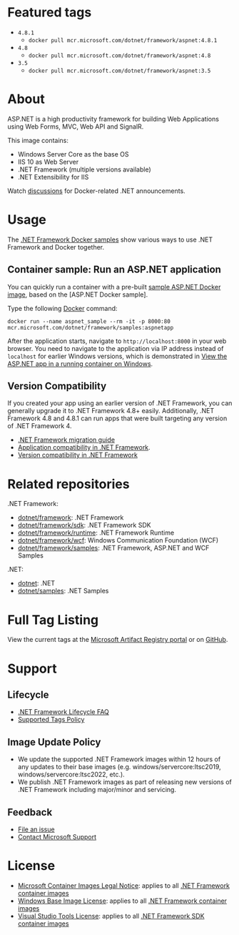 # Featured tags

* `4.8.1`
  * `docker pull mcr.microsoft.com/dotnet/framework/aspnet:4.8.1`
* `4.8`
  * `docker pull mcr.microsoft.com/dotnet/framework/aspnet:4.8`
* `3.5`
  * `docker pull mcr.microsoft.com/dotnet/framework/aspnet:3.5`

# About

ASP.NET is a high productivity framework for building Web Applications using Web Forms, MVC, Web API and SignalR.

This image contains:

* Windows Server Core as the base OS
* IIS 10 as Web Server
* .NET Framework (multiple versions available)
* .NET Extensibility for IIS

Watch [discussions](https://github.com/microsoft/dotnet-framework-docker/discussions/categories/announcements) for Docker-related .NET announcements.

# Usage

The [.NET Framework Docker samples](https://github.com/microsoft/dotnet-framework-docker/blob/main/samples/README.md) show various ways to use .NET Framework and Docker together.

## Container sample: Run an ASP.NET application

You can quickly run a container with a pre-built [sample ASP.NET Docker image](https://hub.docker.com/r/microsoft/dotnet-framework-samples/), based on the [ASP.NET Docker sample].

Type the following [Docker](https://www.docker.com/products/docker) command:

```console
docker run --name aspnet_sample --rm -it -p 8000:80 mcr.microsoft.com/dotnet/framework/samples:aspnetapp
```

After the application starts, navigate to `http://localhost:8000` in your web browser. You need to navigate to the application via IP address instead of `localhost` for earlier Windows versions, which is demonstrated in [View the ASP.NET app in a running container on Windows](https://github.com/microsoft/dotnet-framework-docker/blob/main/samples/aspnetapp/README.md#view-the-aspnet-app-in-a-running-container-on-windows).

## Version Compatibility

If you created your app using an earlier version of .NET Framework, you can generally upgrade it to .NET Framework 4.8+ easily.
Additionally, .NET Framework 4.8 and 4.8.1 can run apps that were built targeting any version of .NET Framework 4.

* [.NET Framework migration guide](https://learn.microsoft.com/en-us/dotnet/framework/migration-guide/)
* [Application compatibility in .NET Framework](https://learn.microsoft.com/dotnet/framework/migration-guide/application-compatibility).
* [Version compatibility in .NET Framework](https://learn.microsoft.com/dotnet/framework/migration-guide/version-compatibility)

# Related repositories

.NET Framework:

* [dotnet/framework](https://hub.docker.com/r/microsoft/dotnet-framework/): .NET Framework
* [dotnet/framework/sdk](https://hub.docker.com/r/microsoft/dotnet-framework-sdk/): .NET Framework SDK
* [dotnet/framework/runtime](https://hub.docker.com/r/microsoft/dotnet-framework-runtime/): .NET Framework Runtime
* [dotnet/framework/wcf](https://hub.docker.com/r/microsoft/dotnet-framework-wcf/): Windows Communication Foundation (WCF)
* [dotnet/framework/samples](https://hub.docker.com/r/microsoft/dotnet-framework-samples/): .NET Framework, ASP.NET and WCF Samples

.NET:

* [dotnet](https://hub.docker.com/r/microsoft/dotnet/): .NET
* [dotnet/samples](https://hub.docker.com/r/microsoft/dotnet-samples/): .NET Samples

# Full Tag Listing

View the current tags at the [Microsoft Artifact Registry portal](https://mcr.microsoft.com/product/dotnet/framework/aspnet/tags) or on [GitHub](https://github.com/microsoft/dotnet-framework-docker/blob/main/README.aspnet.md#full-tag-listing).

# Support

## Lifecycle

* [.NET Framework Lifecycle FAQ](https://support.microsoft.com/help/17455/lifecycle-faq-net-framework)
* [Supported Tags Policy](https://github.com/microsoft/dotnet-framework-docker/blob/main/documentation/supported-tags.md)

## Image Update Policy

* We update the supported .NET Framework images within 12 hours of any updates to their base images (e.g. windows/servercore:ltsc2019, windows/servercore:ltsc2022, etc.).
* We publish .NET Framework images as part of releasing new versions of .NET Framework including major/minor and servicing.

## Feedback

* [File an issue](https://github.com/microsoft/dotnet-framework-docker/issues/new/choose)
* [Contact Microsoft Support](https://support.microsoft.com/contactus/)

# License

* [Microsoft Container Images Legal Notice](https://aka.ms/mcr/osslegalnotice): applies to all [.NET Framework container images](https://hub.docker.com/r/microsoft/dotnet-framework/)
* [Windows Base Image License](https://learn.microsoft.com/virtualization/windowscontainers/images-eula): applies to all [.NET Framework container images](https://hub.docker.com/r/microsoft/dotnet-framework/)
* [Visual Studio Tools License](https://visualstudio.microsoft.com/license-terms/mlt031519/): applies to all [.NET Framework SDK container images](https://hub.docker.com/r/microsoft/dotnet-framework-sdk/)
